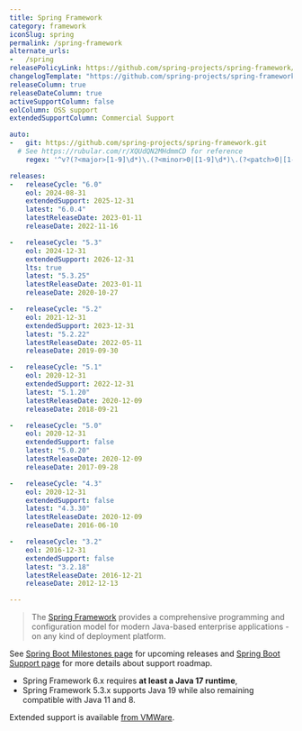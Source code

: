 ```yaml
---
title: Spring Framework
category: framework
iconSlug: spring
permalink: /spring-framework
alternate_urls:
-   /spring
releasePolicyLink: https://github.com/spring-projects/spring-framework/wiki/Spring-Framework-Versions
changelogTemplate: "https://github.com/spring-projects/spring-framework/releases/tag/v__LATEST__"
releaseColumn: true
releaseDateColumn: true
activeSupportColumn: false
eolColumn: OSS support
extendedSupportColumn: Commercial Support

auto:
-   git: https://github.com/spring-projects/spring-framework.git
  # See https://rubular.com/r/XQUdQN2MHdmmCD for reference
    regex: '^v?(?<major>[1-9]\d*)\.(?<minor>0|[1-9]\d*)\.(?<patch>0|[1-9]\d*)(\.RELEASE)?$'

releases:
-   releaseCycle: "6.0"
    eol: 2024-08-31
    extendedSupport: 2025-12-31
    latest: "6.0.4"
    latestReleaseDate: 2023-01-11
    releaseDate: 2022-11-16

-   releaseCycle: "5.3"
    eol: 2024-12-31
    extendedSupport: 2026-12-31
    lts: true
    latest: "5.3.25"
    latestReleaseDate: 2023-01-11
    releaseDate: 2020-10-27

-   releaseCycle: "5.2"
    eol: 2021-12-31
    extendedSupport: 2023-12-31
    latest: "5.2.22"
    latestReleaseDate: 2022-05-11
    releaseDate: 2019-09-30

-   releaseCycle: "5.1"
    eol: 2020-12-31
    extendedSupport: 2022-12-31
    latest: "5.1.20"
    latestReleaseDate: 2020-12-09
    releaseDate: 2018-09-21

-   releaseCycle: "5.0"
    eol: 2020-12-31
    extendedSupport: false
    latest: "5.0.20"
    latestReleaseDate: 2020-12-09
    releaseDate: 2017-09-28

-   releaseCycle: "4.3"
    eol: 2020-12-31
    extendedSupport: false
    latest: "4.3.30"
    latestReleaseDate: 2020-12-09
    releaseDate: 2016-06-10

-   releaseCycle: "3.2"
    eol: 2016-12-31
    extendedSupport: false
    latest: "3.2.18"
    latestReleaseDate: 2016-12-21
    releaseDate: 2012-12-13

---
```


> The [Spring Framework](https://spring.io/projects/spring-framework) provides a comprehensive
> programming and configuration model for modern Java-based enterprise applications - on any kind of
> deployment platform.

See [Spring Boot Milestones page](https://github.com/spring-projects/spring-framework/milestones)
for upcoming releases and [Spring Boot Support page](https://spring.io/projects/spring-framework#support)
for more details about support roadmap.

- Spring Framework 6.x requires **at least a Java 17 runtime**,
- Spring Framework 5.3.x supports Java 19 while also remaining compatible with Java 11 and 8.

Extended support is available
[from VMWare](https://tanzu.vmware.com/content/blog/vmware-spring-runtime-extended-support).
